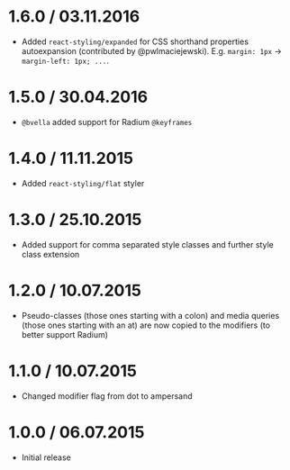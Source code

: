 1.6.0 / 03.11.2016
==================

  * Added `react-styling/expanded` for CSS shorthand properties autoexpansion (contributed by @pwlmaciejewski). E.g. `margin: 1px` -> `margin-left: 1px; ...`.

1.5.0 / 30.04.2016
===================

  * `@bvella` added support for Radium `@keyframes`

1.4.0 / 11.11.2015
===================

  * Added `react-styling/flat` styler

1.3.0 / 25.10.2015
===================

  * Added support for comma separated style classes and further style class extension

1.2.0 / 10.07.2015
===================

  * Pseudo-classes (those ones starting with a colon) and media queries (those ones starting with an at) are now copied to the modifiers (to better support Radium)

1.1.0 / 10.07.2015
===================

  * Changed modifier flag from dot to ampersand

1.0.0 / 06.07.2015
===================

  * Initial release
